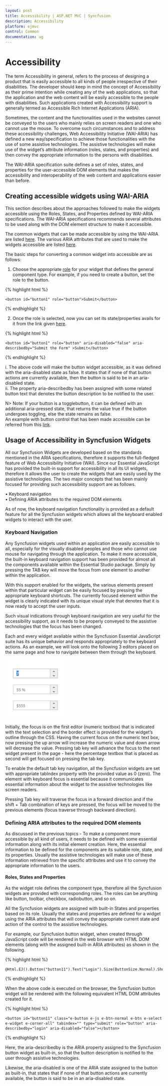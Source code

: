 ```yaml
---
layout: post
title: Accessibility | ASP.NET MVC | Syncfusion
description: Accessibility 
platform: ejmvc
control: Common 
documentation: ug
---
```

# Accessibility

The term Accessibility in general, refers to the process of designing a product that is easily accessible to all kinds of people irrespective of their disabilities. The developer should keep in mind the concept of Accessibility as their prime intention while creating any of the web applications, so that the application and the web content will be easily accessible to the people with disabilities. Such applications created with Accessibility support is generally termed as Accessible Rich Internet Applications (ARIA).

Sometimes, the content and the functionalities used in the websites cannot be conveyed to the users who mainly relies on screen readers and one who cannot use the mouse. To overcome such circumstances and to address these accessibility challenges, Web Accessibility Initiative (WAI-ARIA) has defined a new way/specification to achieve those functionalities with the use of some assistive technologies. The assistive technologies will make use of the widget’s attribute information (roles, states, and properties) and then convey the appropriate information to the persons with disabilities.

The WAI-ARIA specification suite defines a set of roles, states, and properties for the user-accessible DOM elements that makes the accessibility and interoperability of the web content and applications easier than before.

## Creating accessible widgets using WAI-ARIA

This section describes about the approaches followed to make the widgets accessible using the Roles, States, and Properties defined by WAI-ARIA specifications. The WAI-ARIA specifications recommends several attributes to be used along with the DOM element structure to make it accessible.

The common widgets that can be made accessible by using the WAI-ARIA are listed [here](https://www.w3.org/TR/wai-aria-practices-1.1/). The various ARIA attributes that are used to make the widgets accessible are listed [here](https://msdn.microsoft.com/en-us/library/hh801958%28v=vs.85%29.aspx).

The basic steps for converting a common widget into accessible are as follows:

1.	Choose the appropriate [role](https://www.w3.org/WAI/PF/aria/roles.html) for your widget that defines the general component type. For example, if you need to create a button, set the role to the button.

{% highlight html %}

    <button id="button1" role="button">Submit</button>

{% endhighlight %}

2.	Once the role is selected, now you can set its state/properties avails for it from the link given [here](https://www.w3.org/WAI/PF/aria/states_and_properties#aria-describedby).

{% highlight html %}

    <button id="button1" role="button" aria-disabled="false" aria-describedby="Submit the Form" >Submit</button>

{% endhighlight %}

i.	The above code will make the button widget accessible, as it was defined with the aria-disabled state as false. It states that if none of that button actions are currently available, then the button is said to be in an aria-disabled state. <BR>
ii.	The property aria-describedby has been assigned with some related button text that denotes the button description to be notified to the user.

N> Note: If your button is a togglebutton, it can be defined with an additional aria-pressed state, that returns the value true if the button undergoes toggling, else the state remains as false.<BR>
An example with button control that has been made accessible can be referred from this [link](http://www.oaa-accessibility.org/examplep/button1/).

## Usage of Accessibility in Syncfusion Widgets

All our Syncfusion Widgets are developed based on the standards mentioned in the ARIA specifications, therefore it supports the full-fledged feature of Web Accessibility Initiative (WAI). Since our Essential JavaScript has provided the built-in support for accessibility in all its UI widgets, therefore it allows the user to create the widgets that are easily used by the assistive technologies. The two major concepts that has been mainly focused for providing such accessibility support are as follows.

•	Keyboard navigation <BR>
•	Defining ARIA attributes to the required DOM elements <BR>

As of now, the keyboard navigation functionality is provided as a default feature for all the Syncfusion widgets which allows all the keyboard enabled widgets to interact with the user.

### Keyboard Navigation

Any Syncfusion widgets used within an application are easily accessible to all, especially for the visually disabled peoples and those who cannot use mouse for navigating through the application. To make it more accessible, the built-in keyboard navigation support has been provided for almost all the components available within the Essential Studio package. Simply by pressing the TAB key will move the focus from one element to another within the application.

With this support enabled for the widgets, the various elements present within that particular widget can be easily focused by pressing the appropriate keyboard shortcuts. The currently focused element within the widget is clearly indicated with its unique visual style that denotes that it is now ready to accept the user inputs.

Such visual indications through keyboard navigation are very useful for the accessibility support, as it needs to be properly conveyed to the assistive technologies that the focus has been changed.

Each and every widget available within the Syncfusion Essential JavaScript suite has its unique behavior and responds appropriately to the keyboard actions. As an example, we will look onto the following 3 editors placed on the same page and how to navigate between them through the keyboard.

 ![](Core_images/Accessibility1.png)

Initially, the focus is on the first editor (numeric textbox) that is indicated with the text selection and the border effect is provided for the widget’s outline through the CSS.
Having the current focus on the numeric text box, now pressing the up arrow will increase the numeric value and down arrow will decrease the value. Pressing tab key will advance the focus to the next widget present in the page - here the percentage textbox that is placed as second will get focused on pressing the tab key.

To enable the default tab key navigation, all the Syncfusion widgets are set with appropriate tabIndex property with the provided value as 0 (zero). The element with keyboard focus is essential because it communicates essential information about the widget to the assistive technologies like screen readers.

Pressing Tab key will traverse the focus in a forward direction and if the shift + Tab combination of keys are pressed, the focus will be moved to the previous elements (focus traverse through backward direction).

### Defining ARIA attributes to the required DOM elements

As discussed in the previous topics - To make a component more accessible by all kind of users, it needs to be defined with some essential information along with its initial element creation. Here, the essential information to be defined for the components are its suitable role, state, and its properties. Usually the assistive technologies will make use of these information retrieved from the specific attributes and use it to convey the appropriate information to the users.

#### Roles, States and Properties

As the widget role defines the component type, therefore all the Syncfusion widgets are provided with corresponding roles. The roles can be anything like button, toolbar, checkbox, radiobutton, and so on.

All the Syncfusion widgets are assigned with built-in States and properties based on its role. Usually the states and properties are defined for a widget using the ARIA attributes that will convey the appropriate current state and action of the control to the assistive technologies.

For example, our Syncfusion button widget, when created through JavaScript code will be rendered in the web browser with HTML DOM elements (along with the assigned built-in ARIA attributes) as shown in the following.

{% highlight html %}

    @Html.EJ().Button("button11").Text("Login").Size(ButtonSize.Normal).ShowRoundedCorner(true)

{% endhighlight %}

When the above code is executed on the browser, the Syncfusion button widget will be rendered with the following equivalent HTML DOM attributes created for it.

{% highlight html %}

    <button id="button11" class="e-button e-js e-btn-normal e-btn e-select e-widget e-corner-all" tabindex="" type="submit" role="button" aria-describedby="login" aria-disabled="false"></button>

{% endhighlight %}

Here, the aria-describedby is the ARIA property assigned to the Syncfusion button widget as built-in, so that the button description is notified to the user through assistive technologies.

Likewise, the aria-disabled is one of the ARIA state assigned to the button as built-in, that states that if none of that button actions are currently available, the button is said to be in an aria-disabled state.


